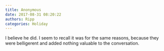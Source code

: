 ```yaml
---
title: Anonymous
date: 2017-08-31 08:20:22
authors: Ripp
categories: Holiday
---
```


 I believe he did.  I seem to recall it was for the same reasons, because they were belligerent and added nothing valuable to the conversation.